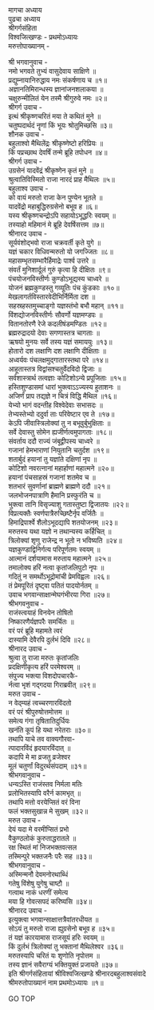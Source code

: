 मागचा अध्याय  
पुढचा अध्याय  
श्रीगर्गसंहिता  
विश्वजित्खण्डः - प्रथमोऽध्यायः  
मरुत्तोपाख्यानम् -  
  
श्री भगवानुवाच -  
नमो भगवते तुभ्यं वासुदेवाय साक्षिणे ॥  
प्रद्युम्नायानिरुद्धाय नमः संकर्षणाय च ॥१॥  
अज्ञानतिमिरान्धस्य ज्ञानांजनशलाकया ॥  
चक्षुरुन्मीलितं येन तस्मै श्रीगुरुवे नमः ॥२॥  
श्रीगर्ग उवाच -  
इत्थं श्रीकृष्णचरितं मया ते कथितं मुने ॥  
चतुष्पदार्थदं नॄणां किं भूयः श्रोतुमिच्छसि ॥३॥  
शौनक उवाच -  
बहुलाश्वो मैथिलेंद्रः श्रीकृष्णेष्टो हरिप्रियः ॥  
किं पप्रच्छाथ देवर्षिं तन्मे ब्रूहि तपोधन ॥४॥  
श्रीगर्ग उवाच -  
उग्रसेनं यादवेंद्रं श्रीकृष्णेन कृतं मुने ॥  
श्रुत्वातिविस्मितो राजा नारदं प्राह मैथिलः ॥५॥  
बहुलाश्व उवाच -  
को वायं मरुतो राजा केन पुण्येन भूतले ॥  
यादवेंद्रो महाबुद्धिरुग्रसेनो बभूव ह ॥६॥  
यस्य श्रीकृष्णचन्द्रोऽपि सहायोऽभूद्धरिः स्वयम् ॥  
तस्याहो महिमानं मे ब्रूहि देवर्षिसत्तम ॥७॥  
श्रीनारद उवाच -  
सूर्यवंशोद्‌भवो राजा चक्रवर्ती कृते युगे ॥  
यज्ञं चकार विधिवन्मरुतो यो जगज्जितः ॥८॥  
महासम्भृतसम्भारैर्हिमाद्रेः पार्श्व उत्तरे ॥  
संवर्तं मुनिशार्दूलं गुरुं कृत्वा हि दीक्षितः ॥९॥  
पंचयोजनविस्तीर्णः कुण्डोऽभूद्यस्य चाध्वरे ॥  
योजनं ब्रह्मकुण्डस्तु गव्यूतिः पंच कुंडकाः ॥१०॥  
मेखलागर्तविस्तारवेदीभिर्निर्मिता दश ॥  
सहस्रहस्तमुच्चाङ्‌गो यज्ञस्तंभो बभौ महान् ॥११॥  
विंशद्योजनविस्तीर्णः सौवर्णो यज्ञमण्डपः ॥  
वितानतोरणै रेजे कदलीषंडमण्डितः ॥१२॥  
ब्रह्मरुद्रादयो देवाः सगणास्तत्र चागताः ॥  
ऋषयो मुनयः सर्वे तस्य यज्ञं समाययुः ॥१३॥  
होतारो दश लक्षाणि दश लक्षाणि दीक्षिताः ॥  
अध्वर्यवः पंचलक्षमुद्‌गातारस्तथा परे ॥१४॥  
आहूतास्तत्र विद्वांसश्चतुर्वेदविदो द्विजाः ॥  
सर्वशास्त्रार्थ तत्वज्ञाः कोटिशोऽन्ये प्रपूजिताः ॥१५॥  
हस्तिशुण्डासमां धारां भुक्त्वाऽऽज्यस्य हुताशनः ॥  
अजिर्णं प्राप तद्यज्ञे न चित्रं विद्धि मैथिल ॥१६॥  
येभ्यो भागं वदन्तीह विश्वेदेवाः सभासदः ॥  
तेभ्यस्तेभ्यो ददुर्वा ताः परिवेष्टार एव ते ॥१७॥  
केऽपि जीवास्त्रिलोक्यां तु न बभूवुर्बुभुक्षिताः ॥  
सर्वे देवास्तु सोमेन ह्यजीर्णत्वमुपागताः ॥१८॥  
संवर्ताय ददौ राज्यं जंबूद्वीपस्य चाध्वरे ॥  
गजानां हेमभाराणां नियुतानि चतुर्दश ॥१९॥  
शतार्बुदं हयानां तु यज्ञांते दक्षिणां नृप ॥  
कोटिशो नवरत्नानां महार्हाणां महात्मने ॥२०॥  
हयानां पंचसाहस्रं गजानां शतमेव च ॥  
शतभारं सुवर्णानां ब्राह्मणे ब्राह्मणे ददौ ॥२१॥  
जलभोजनपात्राणि हैमानि प्रस्फुरंति च ॥  
भुक्त्वा तानि विसृज्याशु गतास्तुष्टा द्विजातयः ॥२२॥  
विप्रत्यक्तैः स्वर्णपात्रैरुच्छिष्टैर्नृप वर्जितैः ॥  
हिमाद्रिपार्श्वे शैलोऽभूदद्यापि शतयोजनम् ॥२३॥  
मरुतस्य यथा यज्ञो न तथान्यस्य कर्हिचित् ॥  
त्रिलोक्यां शृणु राजेन्द्र न भूतो न भविष्यति ॥२४॥  
यज्ञकुण्डाद्विनिर्गत्य परिपूर्णतमः स्वयम् ॥  
आत्मानं दर्शयामास मरुताय महात्मने ॥२५॥  
तमालोक्य हरिं नत्वा कृतांजलिपुटो नृपः ॥  
गदितुं न समर्थोऽभूद्रोमांची प्रेमविह्वलः ॥२६॥  
तं प्रेमपूरितं दृष्ट्वा पतितं पादयोर्नतम् ॥  
उवाच भगवान्साक्षान्मेघगंभीरया गिरा ॥२७॥  
श्रीभगवनुवाच -  
राजंस्त्वयाहं विनयेन तोषितो  
     निष्कारणैर्यज्ञपरैः समर्चितः ॥  
वरं परं ब्रूहि महामते त्वरं  
     दास्यामि देवैरपि दुर्लभं दिवि ॥२८॥  
श्रीनारद उवाच -  
श्रुत्वा तु राजा मरुतः कृतांजलिः  
     प्रदक्षिणीकृत्य हरिं परमेश्वरम् ॥  
संपुज्य भक्त्या विशदोपचारकै-  
     र्नत्वा भृशं गद्‌गदया गिराब्रवीत् ॥२९॥  
मरुत उवाच -  
न वेद्म्यहं त्वच्चरणारविंदतो  
     वरं परं श्रीपुरुषोत्तमोत्तम ॥  
समेत्य गंगा तृषितातिदुर्धियः  
     खनंति कूपं हि यथा नरेतराः ॥३०॥  
तथापि याचे तव वाक्यगौरवा-  
     त्पादारविंदं हृदयारविंदात् ॥  
कदापि मे मा व्रजतु व्रजेश्वर  
     मूलं चतुर्णां विदुरर्थसंपदाम् ॥३१॥  
श्रीभगवानुवाच -  
धन्यऽस्ति राजंस्तव निर्मला मतिः  
     प्रलोभितस्यापि वरैर्न कामभृत् ॥  
तथापि मत्तो वरयेप्सितं वरं विना  
     फलं भक्तसुखान्न मे सुखम् ॥३२॥  
मरुत उवाच -  
देयं यदा मे वरमीप्सितं प्रभो  
     वैकुण्ठलोकं कुरुताद्धरातले ॥  
रक्ष स्थितं मां निजभक्तवत्सल  
     तस्मिन्पुरे भक्तजनैः परैः सह ॥३३॥  
श्रीभगवानुवाच -  
अस्मिन्मनौ देवमनोरथाब्धिं  
     गतेषु विंशेषु युगेषु चाष्टौ ॥  
गत्वाथ नाकं धरणीं समेत्य  
     मया हि गोवत्सपदं करिष्यसि ॥३४॥  
श्रीनारद उवाच -  
इत्युक्त्वा भगवान्साक्षात्तत्रैवांतरधीयत ॥  
सोऽयं तु मरुतो राजा ह्युग्रसेनो बभूव ह ॥३५॥  
तं यज्ञं कारयामास राजसूयं हरिः स्वयम् ॥  
किं दुर्लभं त्रिलोक्यां तु भक्तानां मैथिलेश्वर ॥३६॥  
मरुतस्यापि चरितं यः शृणोति नृपोत्तम ॥  
तस्य ज्ञानं सवैराग्यं भक्तियुक्तं प्रजायते ॥३७॥  
इति श्रीगर्गसंहितायां श्रीविश्वजित्खण्डे श्रीनारदबहुलाश्वसंवादे  
श्रीमरुतोपाख्यानं नाम प्रथमोऽध्यायः ॥१॥  
  
GO TOP
